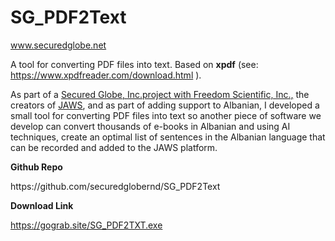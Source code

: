 # SG_PDF2Text
www.securedglobe.net

A tool for converting PDF files into text. Based on **xpdf** (see: https://www.xpdfreader.com/download.html ).

As part of a <a href="https://www.securedglobe.net">Secured Globe, Inc.project with <a href="https://www.facebook.com/FreedomScientificInc/">Freedom Scientific, Inc.,</a> the creators of <a href="https://www.freedomscientific.com/products/software/jaws/">JAWS</a>, and as part of adding support to Albanian, I developed a small tool for converting PDF files into text so another piece of software we develop can convert thousands of e-books in Albanian and using AI techniques, create an optimal list of sentences in the Albanian language that can be recorded and added to the JAWS platform.</p>
<!-- /wp:paragraph -->

<!-- wp:paragraph -->
<p><strong>Github Repo</strong></p>
<!-- /wp:paragraph -->

<!-- wp:paragraph -->
<p>https://github.com/securedglobernd/SG_PDF2Text</p>
<!-- /wp:paragraph -->

<!-- wp:paragraph -->
<p><strong>Download Link</strong></p>
<!-- /wp:paragraph -->

<!-- wp:paragraph -->
<p><a rel="noreferrer noopener" href="https://gograb.site/SG_PDF2TXT.exe?fbclid=IwAR26pPAw52hNNeskUgnHpAT640sddXqKdZzrREy1Ec0m_MwglDvCaPwtcpY" target="_blank">https://gograb.site/SG_PDF2TXT.exe</a></p>
<!-- /wp:paragraph -->
